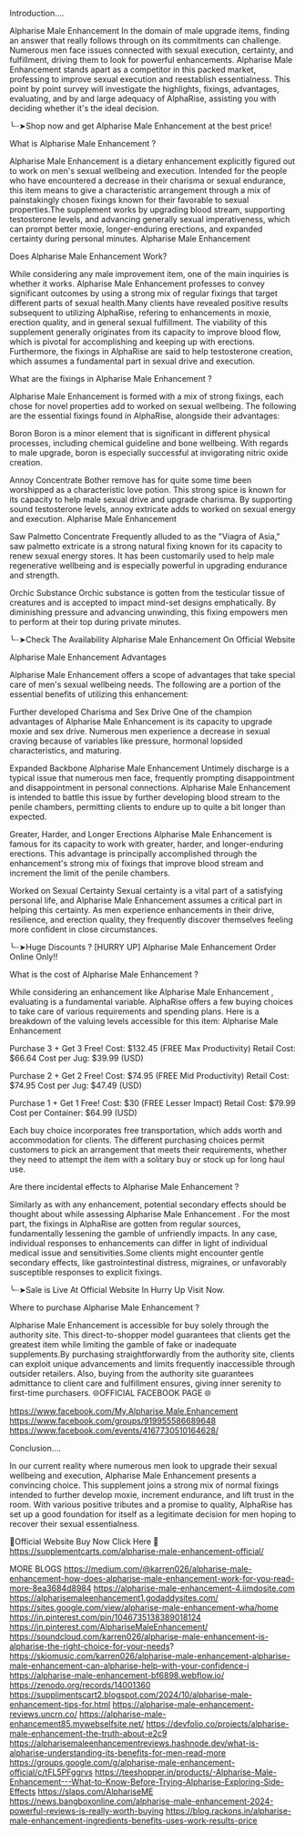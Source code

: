 Introduction….

Alpharise Male Enhancement    In the domain of male upgrade items, finding an answer that really follows through on its commitments can challenge. Numerous men face issues connected with sexual execution, certainty, and fulfillment, driving them to look for powerful enhancements. Alpharise Male Enhancement  stands apart as a competitor in this packed market, professing to improve sexual execution and reestablish essentialness. This point by point survey will investigate the highlights, fixings, advantages, evaluating, and by and large adequacy of AlphaRise, assisting you with deciding whether it's the ideal decision.

╰┈➤Shop now and get Alpharise Male Enhancement at the best price!

What is Alpharise Male Enhancement ?

Alpharise Male Enhancement  is a dietary enhancement explicitly figured out to work on men's sexual wellbeing and execution. Intended for the people who have encountered a decrease in their charisma or sexual endurance, this item means to give a characteristic arrangement through a mix of painstakingly chosen fixings known for their favorable to sexual properties.The supplement works by upgrading blood stream, supporting testosterone levels, and advancing generally sexual imperativeness, which can prompt better moxie, longer-enduring erections, and expanded certainty during personal minutes. Alpharise Male Enhancement    

Does Alpharise Male Enhancement Work?

While considering any male improvement item, one of the main inquiries is whether it works. Alpharise Male Enhancement  professes to convey significant outcomes by using a strong mix of regular fixings that target different parts of sexual health.Many clients have revealed positive results subsequent to utilizing AlphaRise, refering to enhancements in moxie, erection quality, and in general sexual fulfillment. The viability of this supplement generally originates from its capacity to improve blood flow, which is pivotal for accomplishing and keeping up with erections. Furthermore, the fixings in AlphaRise are said to help testosterone creation, which assumes a fundamental part in sexual drive and execution.

What are the fixings in Alpharise Male Enhancement ?

Alpharise Male Enhancement  is formed with a mix of strong fixings, each chose for novel properties add to worked on sexual wellbeing. The following are the essential fixings found in AlphaRise, alongside their advantages:

Boron
Boron is a minor element that is significant in different physical processes, including chemical guideline and bone wellbeing. With regards to male upgrade, boron is especially successful at invigorating nitric oxide creation.

Annoy Concentrate
Bother remove has for quite some time been worshipped as a characteristic love potion. This strong spice is known for its capacity to help male sexual drive and upgrade charisma. By supporting sound testosterone levels, annoy extricate adds to worked on sexual energy and execution. Alpharise Male Enhancement    

Saw Palmetto Concentrate
Frequently alluded to as the "Viagra of Asia," saw palmetto extricate is a strong natural fixing known for its capacity to renew sexual energy stores. It has been customarily used to help male regenerative wellbeing and is especially powerful in upgrading endurance and strength.

Orchic Substance
Orchic substance is gotten from the testicular tissue of creatures and is accepted to impact mind-set designs emphatically. By diminishing pressure and advancing unwinding, this fixing empowers men to perform at their top during private minutes.

╰┈➤Check The Availability Alpharise Male Enhancement On Official Website

Alpharise Male Enhancement Advantages

Alpharise Male Enhancement  offers a scope of advantages that take special care of men's sexual wellbeing needs. The following are a portion of the essential benefits of utilizing this enhancement:

Further developed Charisma and Sex Drive
One of the champion advantages of Alpharise Male Enhancement  is its capacity to upgrade moxie and sex drive. Numerous men experience a decrease in sexual craving because of variables like pressure, hormonal lopsided characteristics, and maturing.

Expanded Backbone
Alpharise Male Enhancement    Untimely discharge is a typical issue that numerous men face, frequently prompting disappointment and disappointment in personal connections. Alpharise Male Enhancement  is intended to battle this issue by further developing blood stream to the penile chambers, permitting clients to endure up to quite a bit longer than expected.

Greater, Harder, and Longer Erections
Alpharise Male Enhancement  is famous for its capacity to work with greater, harder, and longer-enduring erections. This advantage is principally accomplished through the enhancement's strong mix of fixings that improve blood stream and increment the limit of the penile chambers.

Worked on Sexual Certainty
Sexual certainty is a vital part of a satisfying personal life, and Alpharise Male Enhancement  assumes a critical part in helping this certainty. As men experience enhancements in their drive, resilience, and erection quality, they frequently discover themselves feeling more confident in close circumstances.

╰┈➤Huge Discounts ? [HURRY UP] Alpharise Male Enhancement Order Online Only!!

What is the cost of Alpharise Male Enhancement ?

While considering an enhancement like Alpharise Male Enhancement , evaluating is a fundamental variable. AlphaRise offers a few buying choices to take care of various requirements and spending plans. Here is a breakdown of the valuing levels accessible for this item: Alpharise Male Enhancement    

Purchase 3 + Get 3 Free!
Cost: $132.45 (FREE Max Productivity)
Retail Cost: $66.64
Cost per Jug: $39.99 (USD)

Purchase 2 + Get 2 Free!
Cost: $74.95 (FREE Mid Productivity)
Retail Cost: $74.95
Cost per Jug: $47.49 (USD)

Purchase 1 + Get 1 Free!
Cost: $30 (FREE Lesser Impact)
Retail Cost: $79.99
Cost per Container: $64.99 (USD)

Each buy choice incorporates free transportation, which adds worth and accommodation for clients. The different purchasing choices permit customers to pick an arrangement that meets their requirements, whether they need to attempt the item with a solitary buy or stock up for long haul use.

Are there incidental effects to Alpharise Male Enhancement ?

Similarly as with any enhancement, potential secondary effects should be thought about while assessing Alpharise Male Enhancement . For the most part, the fixings in AlphaRise are gotten from regular sources, fundamentally lessening the gamble of unfriendly impacts. In any case, individual responses to enhancements can differ in light of individual medical issue and sensitivities.Some clients might encounter gentle secondary effects, like gastrointestinal distress, migraines, or unfavorably susceptible responses to explicit fixings.

╰┈➤Sale is Live At Official Website In Hurry Up Visit Now.

Where to purchase Alpharise Male Enhancement ?

Alpharise Male Enhancement  is accessible for buy solely through the authority site. This direct-to-shopper model guarantees that clients get the greatest item while limiting the gamble of fake or inadequate supplements.By purchasing straightforwardly from the authority site, clients can exploit unique advancements and limits frequently inaccessible through outsider retailers. Also, buying from the authority site guarantees admittance to client care and fulfillment ensures, giving inner serenity to first-time purchasers.
🌐OFFICIAL FACEBOOK PAGE 🌐

https://www.facebook.com/My.Alpharise.Male.Enhancement
https://www.facebook.com/groups/919955586689648
https://www.facebook.com/events/4167730510164628/

Conclusion….

In our current reality where numerous men look to upgrade their sexual wellbeing and execution, Alpharise Male Enhancement  presents a convincing choice. This supplement joins a strong mix of normal fixings intended to further develop moxie, increment endurance, and lift trust in the room. With various positive tributes and a promise to quality, AlphaRise has set up a good foundation for itself as a legitimate decision for men hoping to recover their sexual essentialness.

💊Official Website Buy Now Click Here 💊
https://supplementcarts.com/alpharise-male-enhancement-official/


MORE BLOGS
https://medium.com/@karren026/alpharise-male-enhancement-how-does-alpharise-male-enhancement-work-for-you-read-more-8ea3684d8984
https://alpharise-male-enhancement-4.jimdosite.com
https://alpharisemaleenhancement1.godaddysites.com/
https://sites.google.com/view/alpharise-male-enhancement-wha/home
https://in.pinterest.com/pin/1046735138389018124
https://in.pinterest.com/AlphariseMaleEnhancement/
https://soundcloud.com/karren026/alpharise-male-enhancement-is-alpharise-the-right-choice-for-your-needs?
https://skiomusic.com/karren026/alpharise-male-enhancement-alpharise-male-enhancement-can-alpharise-help-with-your-confidence-i
https://alpharise-male-enhancement-bf6898.webflow.io/
https://zenodo.org/records/14001360
https://supplimentscart2.blogspot.com/2024/10/alpharise-male-enhancement-tips-for.html
https://alpharise-male-enhancement-reviews.uncrn.co/
https://alpharise-male-enhancement85.mywebselfsite.net/
https://devfolio.co/projects/alpharise-male-enhancement-the-truth-about-e2c9
https://alpharisemaleenhancementreviews.hashnode.dev/what-is-alpharise-understanding-its-benefits-for-men-read-more
https://groups.google.com/g/alpharise-male-enhancement-official/c/tFL5PFggrvs
https://teeshopper.in/products/-Alpharise-Male-Enhancement---What-to-Know-Before-Trying-Alpharise-Exploring-Side-Effects
https://slaps.com/AlphariseME
https://news.bangboxonline.com/alpharise-male-enhancement-2024-powerful-reviews-is-really-worth-buying
https://blog.rackons.in/alpharise-male-enhancement-ingredients-benefits-uses-work-results-price
